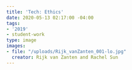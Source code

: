 ```yaml
---
title: 'Tech: Ethics'
date: 2020-05-13 02:17:00 -04:00
tags:
- '2019'
- student-work
type: image
images:
- file: "/uploads/Rijk_vanZanten_001-lo.jpg"
  creator: Rijk van Zanten and Rachel Sun
---
```


